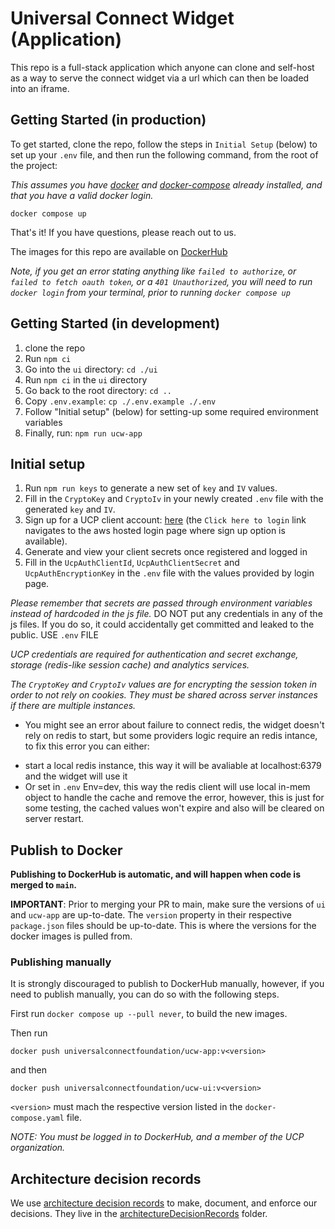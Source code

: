 # Universal Connect Widget (Application)

This repo is a full-stack application which anyone can clone and self-host as a way to serve the connect widget via a url which can then be loaded into an iframe.

## Getting Started (in production)

To get started, clone the repo, follow the steps in `Initial Setup` (below) to set up your `.env` file, and then run the following command, from the root of the project:

*This assumes you have [docker](https://docs.docker.com/get-docker/) and [docker-compose](https://docs.docker.com/compose/install/) already installed, and that you have a valid docker login.*

```
docker compose up
```

That's it! If you have questions, please reach out to us.

The images for this repo are available on [DockerHub](https://hub.docker.com/repositories/universalconnectfoundation)

_Note, if you get an error stating anything like `failed to authorize`, or `failed to fetch oauth token`, or a `401 Unauthorized`, you will need to run `docker login` 
from your terminal, prior to running `docker compose up`_

## Getting Started (in development)
1. clone the repo
2. Run `npm ci`
3. Go into the `ui` directory: `cd ./ui`
4. Run `npm ci` in the `ui` directory
5. Go back to the root directory: `cd ..`
6. Copy `.env.example`: `cp ./.env.example ./.env`
7. Follow "Initial setup" (below) for setting-up some required environment variables
8. Finally, run: `npm run ucw-app`

## Initial setup
1. Run `npm run keys` to generate a new set of `key` and `IV` values.
2. Fill in the `CryptoKey` and `CryptoIv` in your newly created `.env` file with the generated `key` and `IV`.
3. Sign up for a UCP client account: [here](https://login.universalconnectproject.org/) (the `Click here to login` link navigates to the aws hosted login page where sign up option is available).
4. Generate and view your client secrets once registered and logged in
5. Fill in the `UcpAuthClientId`, `UcpAuthClientSecret` and `UcpAuthEncryptionKey` in the `.env` file with the values provided by login page.

*Please remember that secrets are passed through environment variables instead of hardcoded in the js file.*
DO NOT put any credentials in any of the js files. If you do so, it could accidentally get committed and leaked to the public.
USE `.env` FILE

*UCP credentials are required for authentication and secret exchange, storage (redis-like session cache) and analytics services.*

*The `CryptoKey` and `CryptoIv` values are for encrypting the session token in order to not rely on cookies. They must be shared across server instances if there are multiple instances.*

* You might see an error about failure to connect redis, the widget doesn't rely on redis to start, but some providers logic require an redis intance, to fix this error you can either: 
- start a local redis instance, this way it will be avaliable at localhost:6379 and the widget will use it
- Or set in `.env` Env=dev, this way the redis client will use local in-mem object to handle the cache and remove the error, however, this is just for some testing, the cached values won't expire and also will be cleared on server restart. 

## Publish to Docker

__Publishing to DockerHub is automatic, and will happen when code is merged to `main`.__

__IMPORTANT__: Prior to merging your PR to main, make sure the versions of `ui` and `ucw-app` are up-to-date. The `version` property in 
their respective `package.json` files should be up-to-date. This is where the versions for the docker images is pulled from.

### Publishing manually
It is strongly discouraged to publish to DockerHub manually, however, if you need to publish manually, you can do so with the following steps.

First run `docker compose up --pull never`, to build the new images.

Then run

    docker push universalconnectfoundation/ucw-app:v<version>
and then

    docker push universalconnectfoundation/ucw-ui:v<version>

`<version>` must mach the respective version listed in the `docker-compose.yaml` file.

_NOTE: You must be logged in to DockerHub, and a member of the UCP organization._

## Architecture decision records
We use [architecture decision records](https://adr.github.io/) to make, document, and enforce our decisions. They live in the [architectureDecisionRecords](https://github.com/Universal-Connect-Project/ucw-app/tree/main/architectureDecisionRecords) folder.

